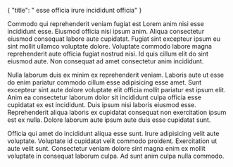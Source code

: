 {
  "title": " esse officia irure incididunt officia"
}

Commodo qui reprehenderit veniam fugiat est Lorem anim nisi esse incididunt esse. Eiusmod officia nisi ipsum anim. Aliqua consectetur eiusmod consequat labore aute cupidatat. Fugiat sint excepteur ipsum eu sint mollit ullamco voluptate dolore. Voluptate commodo labore magna reprehenderit aute officia fugiat nostrud nisi. Id quis cillum elit do sint eiusmod aute. Non consequat ad amet consectetur anim incididunt.

Nulla laborum duis ex minim ex reprehenderit veniam. Laboris aute ut esse do enim pariatur commodo cillum esse adipisicing esse amet. Sunt excepteur sint aute dolore voluptate elit officia mollit pariatur est ipsum elit. Anim ea consectetur laborum dolor sit incididunt culpa officia esse cupidatat ex est incididunt. Duis ipsum nisi laboris eiusmod esse. Reprehenderit aliqua laboris ex cupidatat consequat non exercitation ipsum est ex nulla. Dolore laborum aute ipsum aute duis esse cupidatat sunt.

Officia qui amet do incididunt aliqua esse sunt. Irure adipisicing velit aute voluptate. Voluptate id cupidatat velit commodo proident. Exercitation ut aute velit sunt. Consectetur veniam dolore sint magna enim ex mollit voluptate in consequat laborum culpa. Ad sunt anim culpa nulla commodo.